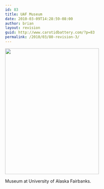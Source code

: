 ```yaml
---
id: 83
title: UAF Museum
date: 2010-03-09T14:28:59-08:00
author: brian
layout: revision
guid: http://www.carotidbattery.com/?p=83
permalink: /2010/03/80-revision-3/
---
```

[<img class="alignnone" title="UAF Museum" src="https://i2.wp.com/farm1.static.flickr.com/76/185316522_f56c3b1d84_o.jpg?resize=307%2C410" alt="" width="307" height="410" data-recalc-dims="1" />](https://i0.wp.com/farm1.static.flickr.com/76/185316522_f56c3b1d84.jpg)

Museum at University of Alaska Fairbanks.